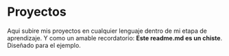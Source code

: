 # Proyectos
Aqui subire mis proyectos en cualquier lenguaje dentro de mi etapa de aprendizaje.
Y como un amable recordatorio: **Este readme.md es un chiste**.  Diseñado para el ejemplo.